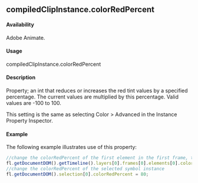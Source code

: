 ## compiledClipInstance.colorRedPercent

#### Availability

Adobe Animate.

#### Usage

compiledClipInstance.colorRedPercent

#### Description

Property; an int that reduces or increases the red tint values by a specified percentage. The current values are multiplied by this percentage. Valid values are -100 to 100.

This setting is the same as selecting Color > Advanced in the Instance Property Inspector.

#### Example

The following example illustrates use of this property:
```javascript
//change the colorRedPercent of the first element in the first frame, top layer
fl.getDocumentDOM().getTimeline().layers[0].frames[0].elements[0].colorRedPercent = 100;
//change the colorRedPercent of the selected symbol instance
fl.getDocumentDOM().selection[0].colorRedPercent = 80;

```